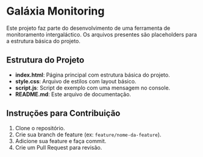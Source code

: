 # Galáxia Monitoring

Este projeto faz parte do desenvolvimento de uma ferramenta de monitoramento intergaláctico. Os arquivos presentes são placeholders para a estrutura básica do projeto.

## Estrutura do Projeto

- **index.html**: Página principal com estrutura básica do projeto.
- **style.css**: Arquivo de estilos com layout básico.
- **script.js**: Script de exemplo com uma mensagem no console.
- **README.md**: Este arquivo de documentação.

## Instruções para Contribuição

1. Clone o repositório.
2. Crie sua branch de feature (ex: `feature/nome-da-feature`).
3. Adicione sua feature e faça commit.
4. Crie um Pull Request para revisão.